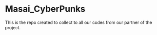# Masai_CyberPunks
This is the repo created to collect to all our codes from our partner of the project.
